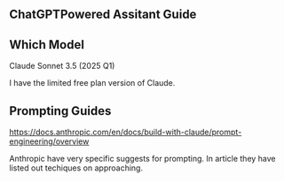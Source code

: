 ## ChatGPTPowered Assitant Guide

## Which Model
Claude Sonnet 3.5 (2025 Q1)

I have the limited free plan version of Claude.

## Prompting Guides
https://docs.anthropic.com/en/docs/build-with-claude/prompt-engineering/overview

Anthropic have very specific suggests for prompting. In article they have listed out techiques on approaching.